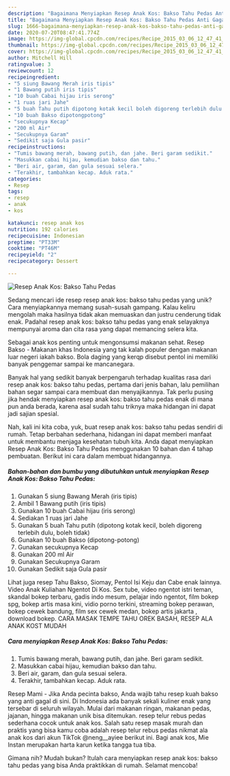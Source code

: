 ```yaml
---
description: "Bagaimana Menyiapkan Resep Anak Kos: Bakso Tahu Pedas Anti Gagal"
title: "Bagaimana Menyiapkan Resep Anak Kos: Bakso Tahu Pedas Anti Gagal"
slug: 1666-bagaimana-menyiapkan-resep-anak-kos-bakso-tahu-pedas-anti-gagal
date: 2020-07-20T08:47:41.774Z
image: https://img-global.cpcdn.com/recipes/Recipe_2015_03_06_12_47_41_951_c9acf2e2e8c1c2155e53/751x532cq70/resep-anak-kos-bakso-tahu-pedas-foto-resep-utama.jpg
thumbnail: https://img-global.cpcdn.com/recipes/Recipe_2015_03_06_12_47_41_951_c9acf2e2e8c1c2155e53/751x532cq70/resep-anak-kos-bakso-tahu-pedas-foto-resep-utama.jpg
cover: https://img-global.cpcdn.com/recipes/Recipe_2015_03_06_12_47_41_951_c9acf2e2e8c1c2155e53/751x532cq70/resep-anak-kos-bakso-tahu-pedas-foto-resep-utama.jpg
author: Mitchell Hill
ratingvalue: 3
reviewcount: 12
recipeingredient:
- "5 siung Bawang Merah iris tipis"
- "1 Bawang putih iris tipis"
- "10 buah Cabai hijau iris serong"
- "1 ruas jari Jahe"
- "5 buah Tahu putih dipotong kotak kecil boleh digoreng terlebih dulu boleh tidak"
- "10 buah Bakso dipotongpotong"
- "secukupnya Kecap"
- "200 ml Air"
- "Secukupnya Garam"
- "Sedikit saja Gula pasir"
recipeinstructions:
- "Tumis bawang merah, bawang putih, dan jahe. Beri garam sedikit."
- "Masukkan cabai hijau, kemudian bakso dan tahu."
- "Beri air, garam, dan gula sesuai selera."
- "Terakhir, tambahkan kecap. Aduk rata."
categories:
- Resep
tags:
- resep
- anak
- kos

katakunci: resep anak kos 
nutrition: 192 calories
recipecuisine: Indonesian
preptime: "PT33M"
cooktime: "PT46M"
recipeyield: "2"
recipecategory: Dessert

---
```



![Resep Anak Kos: Bakso Tahu Pedas](https://img-global.cpcdn.com/recipes/Recipe_2015_03_06_12_47_41_951_c9acf2e2e8c1c2155e53/751x532cq70/resep-anak-kos-bakso-tahu-pedas-foto-resep-utama.jpg)

Sedang mencari ide resep resep anak kos: bakso tahu pedas yang unik? Cara menyiapkannya memang susah-susah gampang. Kalau keliru mengolah maka hasilnya tidak akan memuaskan dan justru cenderung tidak enak. Padahal resep anak kos: bakso tahu pedas yang enak selayaknya mempunyai aroma dan cita rasa yang dapat memancing selera kita.

Sebagai anak kos penting untuk mengonsumsi makanan sehat. Resep Bakso - Makanan khas Indonesia yang tak kalah populer dengan makanan luar negeri iakah bakso. Bola daging yang kerqp disebut pentol ini memiliki banyak penggemar sampai ke mancanegara.

Banyak hal yang sedikit banyak berpengaruh terhadap kualitas rasa dari resep anak kos: bakso tahu pedas, pertama dari jenis bahan, lalu pemilihan bahan segar sampai cara membuat dan menyajikannya. Tak perlu pusing jika hendak menyiapkan resep anak kos: bakso tahu pedas enak di mana pun anda berada, karena asal sudah tahu triknya maka hidangan ini dapat jadi sajian spesial.


Nah, kali ini kita coba, yuk, buat resep anak kos: bakso tahu pedas sendiri di rumah. Tetap berbahan sederhana, hidangan ini dapat memberi manfaat untuk membantu menjaga kesehatan tubuh kita. Anda dapat menyiapkan Resep Anak Kos: Bakso Tahu Pedas menggunakan 10 bahan dan 4 tahap pembuatan. Berikut ini cara dalam membuat hidangannya.

<!--inarticleads1-->

##### Bahan-bahan dan bumbu yang dibutuhkan untuk menyiapkan Resep Anak Kos: Bakso Tahu Pedas:

1. Gunakan 5 siung Bawang Merah (iris tipis)
1. Ambil 1 Bawang putih (iris tipis)
1. Gunakan 10 buah Cabai hijau (iris serong)
1. Sediakan 1 ruas jari Jahe
1. Gunakan 5 buah Tahu putih (dipotong kotak kecil, boleh digoreng terlebih dulu, boleh tidak)
1. Gunakan 10 buah Bakso (dipotong-potong)
1. Gunakan secukupnya Kecap
1. Gunakan 200 ml Air
1. Gunakan Secukupnya Garam
1. Gunakan Sedikit saja Gula pasir


Lihat juga resep Tahu Bakso, Siomay, Pentol Isi Keju dan Cabe enak lainnya. Video Anak Kuliahan Ngentot Di Kos. Sex tube, video ngentot istri teman, skandal bokep terbaru, gadis indo mesum, pelajar indo ngentot, film bokep spg, bokep artis masa kini, vidio porno terkini, streaming bokep perawan, bokep cewek bandung, film sex cewek medan, bokep artis jakarta , download bokep. CARA MASAK TEMPE TAHU OREK BASAH, RESEP ALA ANAK KOST MUDAH 

<!--inarticleads2-->

##### Cara menyiapkan Resep Anak Kos: Bakso Tahu Pedas:

1. Tumis bawang merah, bawang putih, dan jahe. Beri garam sedikit.
1. Masukkan cabai hijau, kemudian bakso dan tahu.
1. Beri air, garam, dan gula sesuai selera.
1. Terakhir, tambahkan kecap. Aduk rata.


Resep Mami - Jika Anda pecinta bakso, Anda wajib tahu resep kuah bakso yang anti gagal di sini. Di Indonesia ada banyak sekali kuliner enak yang tersebar di seluruh wilayah. Mulai dari makanan ringan, makanan pedas, jajanan, hingga makanan unik bisa ditemukan. resep telur rebus pedas sederhana cocok untuk anak kos. Salah satu resep masak murah dan praktis yang bisa kamu coba adalah resep telur rebus pedas nikmat ala anak kos dari akun TikTok @neng__ayiee berikut ini. Bagi anak kos, Mie Instan merupakan harta karun ketika tangga tua tiba. 

Gimana nih? Mudah bukan? Itulah cara menyiapkan resep anak kos: bakso tahu pedas yang bisa Anda praktikkan di rumah. Selamat mencoba!
